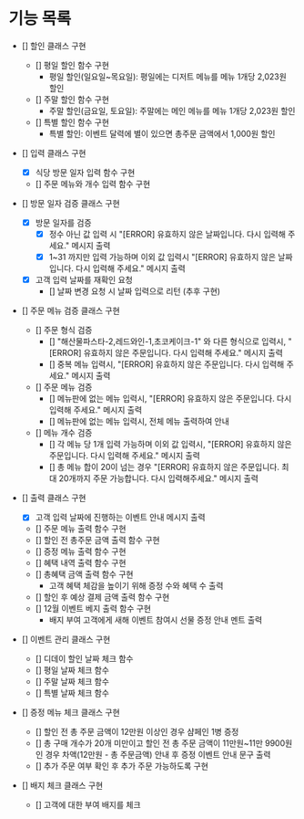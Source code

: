 # 기능 목록

- [] 할인 클래스 구현
    - [] 평일 할인 함수 구현
        - 평일 할인(일요일~목요일): 평일에는 디저트 메뉴를 메뉴 1개당 2,023원 할인
    - [] 주말 할인 함수 구현
        - 주말 할인(금요일, 토요일): 주말에는 메인 메뉴를 메뉴 1개당 2,023원 할인
    - [] 특별 할인 함수 구현
        - 특별 할인: 이벤트 달력에 별이 있으면 총주문 금액에서 1,000원 할인

- [] 입력 클래스 구현
    - [X] 식당 방문 일자 입력 함수 구현
    - [] 주문 메뉴와 개수 입력 함수 구현
        
- [] 방문 일자 검증 클래스 구현
    - [X] 방문 일자를 검증
        - [X] 정수 아닌 값 입력 시 "[ERROR] 유효하지 않은 날짜입니다. 다시 입력해 주세요." 메시지 출력
        - [X] 1~31 까지만 입력 가능하며 이외 값 입력시 "[ERROR] 유효하지 않은 날짜입니다. 다시 입력해 주세요." 메시지 출력
    - [X] 고객 입력 날짜를 재확인 요청
        - [] 날짜 변경 요청 시 날짜 입력으로 리턴 (추후 구현)

- [] 주문 메뉴 검증 클래스 구현
    - [] 주문 형식 검증
        - [] "해산물파스타-2,레드와인-1,초코케이크-1" 와 다른 형식으로 입력시, "[ERROR] 유효하지 않은 주문입니다. 다시 입력해 주세요." 메시지 출력
        - [] 중복 메뉴 입력시, "[ERROR] 유효하지 않은 주문입니다. 다시 입력해 주세요." 메시지 출력
    - [] 주문 메뉴 검증
        - [] 메뉴판에 없는 메뉴 입력시, "[ERROR] 유효하지 않은 주문입니다. 다시 입력해 주세요." 메시지 출력
        - [] 메뉴판에 없는 메뉴 입력시, 전체 메뉴 출력하여 안내
    - [] 메뉴 개수 검증
        - [] 각 메뉴 당 1개 입력 가능하며 이외 값 입력시, "[ERROR] 유효하지 않은 주문입니다. 다시 입력해 주세요." 메시지 출력
        - [] 총 메뉴 합이 20이 넘는 경우 "[ERROR] 유효하지 않은 주문입니다. 최대 20개까지 주문 가능합니다. 다시 입력해주세요." 메시지 출력

- [] 출력 클래스 구현
    - [X] 고객 입력 날짜에 진행하는 이벤트 안내 메시지 출력
    - [] 주문 메뉴 출력 함수 구현
    - [] 할인 전 총주문 금액 출력 함수 구현
    - [] 증정 메뉴 출력 함수 구현
    - [] 혜택 내역 출력 함수 구현
    - [] 총혜택 금액 출력 함수 구현
        - 고객 혜택 체감을 높이기 위해 증정 수와 혜택 수 출력
    - [] 할인 후 예상 결제 금액 출력 함수 구현
    - [] 12월 이벤트 베지 출력 함수 구현
        - 배지 부여 고객에게 새해 이벤트 참여시 선물 증정 안내 멘트 출력

- [] 이벤트 관리 클래스 구현
    - [] 디데이 할인 날짜 체크 함수
    - [] 평일 날짜 체크 함수
    - [] 주말 날짜 체크 함수
    - [] 특별 날짜 체크 함수

- [] 증정 메뉴 체크 클래스 구현
    - [] 할인 전 총 주문 금액이 12만원 이상인 경우 샴페인 1병 증정
    - [] 총 구매 개수가 20개 미만이고 할인 전 총 주문 금액이 11만원~11만 9900원 인 경우 차액(12만원 - 총 주문금액) 안내 후 증정 이벤트 안내 문구 출력
    - [] 추가 주문 여부 확인 후 추가 주문 가능하도록 구현

- [] 배지 체크 클래스 구현
    - [] 고객에 대한 부여 배지를 체크

